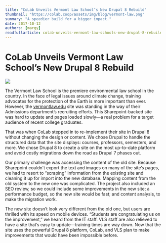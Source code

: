 ```yaml
---
title: "CoLab Unveils Vermont Law School’s New Drupal 8 Rebuild"
thumbnail: "https://colab.coop/assets/img/blog/vermont-law.png"
summary: "A speedier build for a bigger impact."
date: 2017-10-12
authors: [margy]
readfullarticle: colab-unveils-vermont-law-schools-new-drupal-8-rebuild
---
```


# CoLab Unveils Vermont Law School’s New Drupal 8 Rebuild

<img src="/assets/img/blog/vermont-law.png" class="center-element">

The Vermont Law School is the premiere environmental law school in the country. In the face of legal issues around climate change, training advocates for the protection of the Earth is more important than ever. However, the [vermontlaw.edu](https://www.vermontlaw.edu) site was standing in the way of their Admissions department’s recruiting efforts. This Sharepoint-backed site was hard to update and pages loaded slowly—a real problem for a target audience of recent college graduates. 

That was when CoLab stepped in to re-implement their site in Drupal 8 without changing the design or content. We chose Drupal to handle the structured data that the site displays: courses, professors, semesters, and more. We chose Drupal 8 to create a site on the most up-to-date platform and avoid costly migrations down the road as Drupal 7 phases out. 

Our primary challenge was accessing the content of the old site. Because Sharepoint couldn't export the text and images on many of the site’s pages, we had to resort to “scraping” information from the existing site and cleaning it up for import into the new database. Mapping content from the old system to the new one was complicated. The project also included an SEO review, so we could include some improvements in the new site; a performance budget, so the new site would be fast; and content analysis, to make the migration work. 

The new site doesn’t look very different from the old one, but users are thrilled with its speed on mobile devices. “Students are congratulating us on the improvement,” we heard from the IT staff. VLS staff are also relieved to have a site that’s easy to update—training times are way down. Now that the site uses the powerful Drupal 8 platform, CoLab, and VLS plan to make improvements that would have been impossible before.

